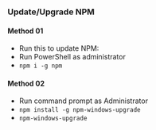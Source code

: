 ### Update/Upgrade NPM

#### Method 01

- Run this to update NPM:
- Run PowerShell as administrator
- `npm i -g npm`

#### Method 02

- Run command prompt as Administrator
- `npm install -g npm-windows-upgrade`
- `npm-windows-upgrade`
